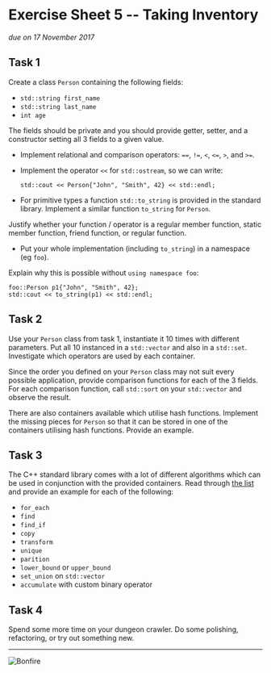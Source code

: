 # Exercise Sheet 5 -- Taking Inventory

*due on 17 November 2017*

## Task 1

Create a class `Person` containing the following fields:

- `std::string first_name`
- `std::string last_name`
- `int age`

The fields should be private and you should provide getter, setter, and a constructor setting all 3 fields to a given value.

- Implement relational and comparison operators:
  `==`, `!=`, `<`, `<=`, `>`, and `>=`.
- Implement the operator `<<` for `std::ostream`, so we can write:

      std::cout << Person{"John", "Smith", 42} << std::endl;

- For primitive types a function `std::to_string` is provided in the standard library.
  Implement a similar function `to_string` for `Person`.

Justify whether your function / operator is a regular member function, static member function, friend function, or regular function.

- Put your whole implementation (including `to_string`) in a namespace (eg `foo`).

Explain why this is possible without `using namespace foo`:

    foo::Person p1{"John", "Smith", 42};
    std::cout << to_string(p1) << std::endl;

## Task 2

Use your `Person` class from task 1, instantiate it 10 times with different parameters.
Put all 10 instanced in a `std::vector` and also in a `std::set`.
Investigate which operators are used by each container.

Since the order you defined on your `Person` class may not suit every possible application, provide comparison functions for each of the 3 fields.
For each comparison function, call `std::sort` on your `std::vector` and observe the result.

There are also containers available which utilise hash functions.
Implement the missing pieces for `Person` so that it can be stored in one of the containers utilising hash functions.
Provide an example.

## Task 3

The C++ standard library comes with a lot of different algorithms which can be used in conjunction with the provided containers.
Read through [the list](http://en.cppreference.com/w/cpp/algorithm) and provide an example for each of the following:

- `for_each`
- `find`
- `find_if`
- `copy`
- `transform`
- `unique`
- `parition`
- `lower_bound` or `upper_bound`
- `set_union` on `std::vector`
- `accumulate` with custom binary operator

## Task 4

Spend some more time on your dungeon crawler.
Do some polishing, refactoring, or try out something new.

- - -

![Bonfire](../gfx/bonfire.jpg)
